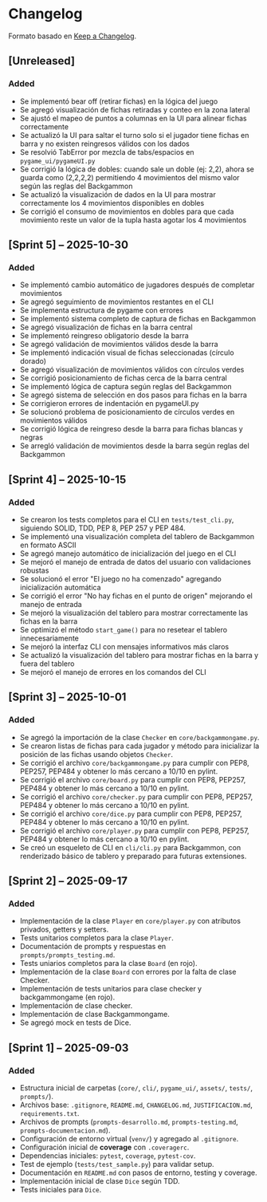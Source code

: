 # Changelog
Formato basado en [Keep a Changelog](https://keepachangelog.com/en/1.1.0/).

## [Unreleased]

### Added
- Se implementó bear off (retirar fichas) en la lógica del juego
- Se agregó visualización de fichas retiradas y conteo en la zona lateral
- Se ajustó el mapeo de puntos a columnas en la UI para alinear fichas correctamente
- Se actualizó la UI para saltar el turno solo si el jugador tiene fichas en barra y no existen reingresos válidos con los dados
- Se resolvió TabError por mezcla de tabs/espacios en `pygame_ui/pygameUI.py`
- Se corrigió la lógica de dobles: cuando sale un doble (ej: 2,2), ahora se guarda como (2,2,2,2) permitiendo 4 movimientos del mismo valor según las reglas del Backgammon
- Se actualizó la visualización de dados en la UI para mostrar correctamente los 4 movimientos disponibles en dobles
- Se corrigió el consumo de movimientos en dobles para que cada movimiento reste un valor de la tupla hasta agotar los 4 movimientos

## [Sprint 5] – 2025-10-30

### Added
- Se implementó cambio automático de jugadores después de completar movimientos
- Se agregó seguimiento de movimientos restantes en el CLI
- Se implementa estructura de pygame con errores
- Se implementó sistema completo de captura de fichas en Backgammon
- Se agregó visualización de fichas en la barra central
- Se implementó reingreso obligatorio desde la barra
- Se agregó validación de movimientos válidos desde la barra
- Se implementó indicación visual de fichas seleccionadas (círculo dorado)
- Se agregó visualización de movimientos válidos con círculos verdes
- Se corrigió posicionamiento de fichas cerca de la barra central
- Se implementó lógica de captura según reglas del Backgammon
- Se agregó sistema de selección en dos pasos para fichas en la barra
- Se corrigieron errores de indentación en pygameUI.py
- Se solucionó problema de posicionamiento de círculos verdes en movimientos válidos
- Se corrigió lógica de reingreso desde la barra para fichas blancas y negras
- Se arregló validación de movimientos desde la barra según reglas del Backgammon

## [Sprint 4] – 2025-10-15

### Added
- Se crearon los tests completos para el CLI en `tests/test_cli.py`, siguiendo SOLID, TDD, PEP 8, PEP 257 y PEP 484.
- Se implementó una visualización completa del tablero de Backgammon en formato ASCII
- Se agregó manejo automático de inicialización del juego en el CLI
- Se mejoró el manejo de entrada de datos del usuario con validaciones robustas
- Se solucionó el error "El juego no ha comenzado" agregando inicialización automática
- Se corrigió el error "No hay fichas en el punto de origen" mejorando el manejo de entrada
- Se mejoró la visualización del tablero para mostrar correctamente las fichas en la barra
- Se optimizó el método `start_game()` para no resetear el tablero innecesariamente
- Se mejoró la interfaz CLI con mensajes informativos más claros
- Se actualizó la visualización del tablero para mostrar fichas en la barra y fuera del tablero
- Se mejoró el manejo de errores en los comandos del CLI

## [Sprint 3] – 2025-10-01

### Added
- Se agregó la importación de la clase `Checker` en `core/backgammongame.py`.
- Se crearon listas de fichas para cada jugador y método para inicializar la posición de las fichas usando objetos `Checker`.
- Se corrigió el archivo `core/backgammongame.py` para cumplir con PEP8, PEP257, PEP484 y obtener lo más cercano a 10/10 en pylint.
- Se corrigió el archivo `core/board.py` para cumplir con PEP8, PEP257, PEP484 y obtener lo más cercano a 10/10 en pylint.
- Se corrigió el archivo `core/checker.py` para cumplir con PEP8, PEP257, PEP484 y obtener lo más cercano a 10/10 en pylint.
- Se corrigió el archivo `core/dice.py` para cumplir con PEP8, PEP257, PEP484 y obtener lo más cercano a 10/10 en pylint.
- Se corrigió el archivo `core/player.py` para cumplir con PEP8, PEP257, PEP484 y obtener lo más cercano a 10/10 en pylint.
- Se creó un esqueleto de CLI en `cli/cli.py` para Backgammon, con renderizado básico de tablero y preparado para futuras extensiones.


## [Sprint 2] – 2025-09-17

### Added
- Implementación de la clase `Player` en `core/player.py` con atributos privados, getters y setters.
- Tests unitarios completos para la clase `Player`.
- Documentación de prompts y respuestas en `prompts/prompts_testing.md`.
- Tests uniarios completos para la clase `Board` (en rojo).
- Implementación de la clase `Board` con errores por la falta de clase Checker.
- Implementación de tests unitarios para clase checker y backgammongame (en rojo).
- Implementación de clase checker.
- Implementación de clase Backgammongame.
- Se agregó mock en tests de Dice.


## [Sprint 1] – 2025-09-03

### Added
- Estructura inicial de carpetas (`core/`, `cli/`, `pygame_ui/`, `assets/`, `tests/`, `prompts/`).
- Archivos base: `.gitignore`, `README.md`, `CHANGELOG.md`, `JUSTIFICACION.md`, `requirements.txt`.
- Archivos de prompts (`prompts-desarrollo.md`, `prompts-testing.md`, `prompts-documentacion.md`).
- Configuración de entorno virtual (`venv/`) y agregado al `.gitignore`.
- Configuración inicial de **coverage** con `.coveragerc`.
- Dependencias iniciales: `pytest`, `coverage`, `pytest-cov`.
- Test de ejemplo (`tests/test_sample.py`) para validar setup. 
- Documentación en `README.md` con pasos de entorno, testing y coverage.
- Implementación inicial de clase `Dice` según TDD.
- Tests iniciales para `Dice`.

